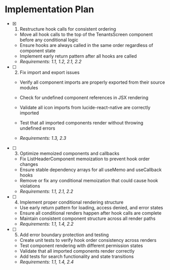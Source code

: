 # Implementation Plan

- [x] 1. Restructure hook calls for consistent ordering










  - Move all hook calls to the top of the TenantsScreen component before any conditional logic
  - Ensure hooks are always called in the same order regardless of component state
  - Implement early return pattern after all hooks are called
  - _Requirements: 1.1, 1.2, 2.1, 2.2_



- [ ] 2. Fix import and export issues
  - Verify all component imports are properly exported from their source modules
  - Check for undefined component references in JSX rendering
  - Validate all icon imports from lucide-react-native are correctly imported


  - Test that all imported components render without throwing undefined errors
  - _Requirements: 1.3, 2.3_

- [ ] 3. Optimize memoized components and callbacks
  - Fix ListHeaderComponent memoization to prevent hook order changes
  - Ensure stable dependency arrays for all useMemo and useCallback hooks
  - Remove or fix any conditional memoization that could cause hook violations
  - _Requirements: 1.1, 2.1, 2.2_

- [ ] 4. Implement proper conditional rendering structure
  - Use early return pattern for loading, access denied, and error states
  - Ensure all conditional renders happen after hook calls are complete
  - Maintain consistent component structure across all render paths
  - _Requirements: 1.1, 1.4, 2.2_

- [ ] 5. Add error boundary protection and testing
  - Create unit tests to verify hook order consistency across renders
  - Test component rendering with different permission states
  - Validate that all imported components render correctly
  - Add tests for search functionality and state transitions
  - _Requirements: 1.1, 1.4, 2.4_